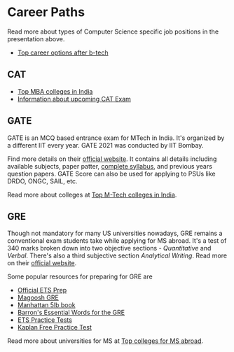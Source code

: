 # Career Paths

Read more about types of Computer Science specific job positions in the presentation above.  
- [Top career options after b-tech](https://www.crampete.com/blogs/top-17-career-options-after-b-tech/)

## CAT

- [Top MBA colleges in India](https://www.shiksha.com/mba/ranking/top-mba-colleges-in-india/2-2-0-0-0)
- [Information about upcoming CAT Exam](https://www.shiksha.com/mba/cat-exam?rf=searchWidget&landing=ep)

## GATE

GATE is an MCQ based entrance exam for MTech in India. It's organized by a different IIT every year. GATE 2021 was conducted by IIT Bombay.  

Find more details on their [official website](https://gate.iitb.ac.in/). It contains all details including available subjects, paper patter, [complete syllabus](https://gate.iitb.ac.in/syllabi.php), and previous years question papers. GATE Score can also be used for applying to PSUs like DRDO, ONGC, SAIL, etc.  

Read more about colleges at [Top M-Tech colleges in India](https://www.careerindia.com/top-m-tech-colleges-in-india/articlecontent-pf5656-011864.html).

## GRE

Though not mandatory for many US universities nowadays, GRE remains a conventional exam students take while applying for MS abroad. It's a test of 340 marks broken down into two objective sections - *Quantitative* and *Verbal*. There's also a third subjective section *Analytical Writing*. Read more on their [official website](https://www.ets.org/gre).

Some popular resources for preparing for GRE are
- [Official ETS Prep](https://www.ets.org/gre/revised_general/prepare/)
- [Magoosh GRE](https://magoosh.com/)
- [Manhattan 5lb book](https://www.manhattanprep.com/gre/store/gre-strategy-guides/5-pound-book-gre-practice-problems/)
- [Barron's Essential Words for the GRE](https://www.amazon.in/Barron%60s-Essential-Words-Philip-Geer/dp/9387477010)
- [ETS Practice Tests](https://www.ets.org/gre/revised_general/prepare/powerprep/)
- [Kaplan Free Practice Test](https://www.kaptest.com/gre/free/free-gre-practice-test)

Read more about universities for MS at [Top colleges for MS abroad](https://studyabroad.shiksha.com/top-ms-colleges-in-abroad-abroadranking33).
